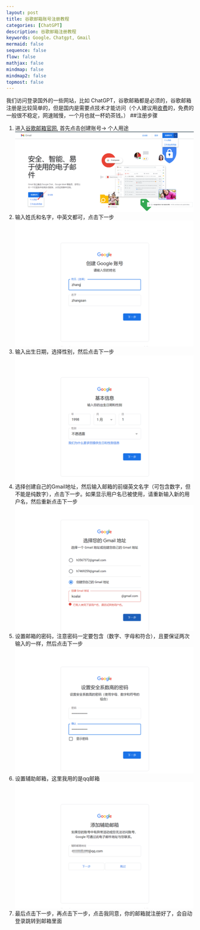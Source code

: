 ```yaml
---
layout: post
title: 谷歌邮箱账号注册教程
categories: [ChatGPT]
description: 谷歌邮箱注册教程
keywords: Google，Chatgpt, Gmail
mermaid: false
sequence: false
flow: false
mathjax: false
mindmap: false
mindmap2: false
topmost: false
---
```

我们访问登录国外的一些网站，比如 ChatGPT，谷歌邮箱都是必须的，谷歌邮箱注册是比较简单的，但是国内是需要点技术才能访问（个人建议用[收费](https://e.500ml.link)的，免费的一般很不稳定，网速贼慢，一个月也就一杯奶茶钱。）
##注册步骤

1. 进入[谷歌邮箱官网](https://www.google.com/intl/zh-CN_cn/gmail/about/), 首先点击创建账号-> 个人用途
![创建账号](/images/2024-03-01-gmail-sign-up/gmail_sign_up_0.png)
1. 输入姓氏和名字，中英文都可，点击下一步
![姓名](/images/2024-03-01-gmail-sign-up/gmail_sign_up_1.png)
1. 输入出生日期，选择性别，然后点击下一步
![基本信息](/images/2024-03-01-gmail-sign-up/gmail_sign_up_2.png)
1. 选择创建自己的Gmail地址，然后输入邮箱的前缀英文名字（可包含数字，但不能是纯数字），点击下一步。如果显示用户名已被使用，请重新输入新的用户名，然后重新点击下一步
![用户名](/images/2024-03-01-gmail-sign-up/gmail_sign_up_3.png)
1. 设置邮箱的密码，注意密码一定要包含（数字、字母和符合），且要保证两次输入的一样，然后点击下一步
![密码](/images/2024-03-01-gmail-sign-up/gmail_sign_up_4.png)
1. 设置辅助邮箱，这里我用的是qq邮箱
![辅助邮箱](/images/2024-03-01-gmail-sign-up/gmail_sign_up_5.png)
1. 最后点击下一步，再点击下一步，点击我同意，你的邮箱就注册好了，会自动登录跳转到邮箱里面
